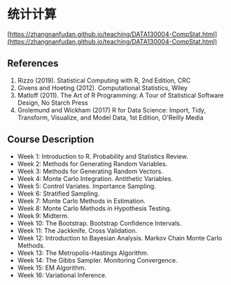 # 统计计算

[https://zhangnanfudan.github.io/teaching/DATA130004-CompStat.html](https://zhangnanfudan.github.io/teaching/DATA130004-CompStat.html)

## References

1. Rizzo (2019). Statistical Computing with R, 2nd Edition, CRC
2. Givens and Hoeting (2012). Computational Statistics, Wiley
3. Matloff (2011). The Art of R Programming: A Tour of Statistical Software Design, No Starch Press
4. Grolemund and Wickham (2017) R for Data Science: Import, Tidy, Transform, Visualize, and Model Data, 1st Edition, O'Reilly Media

## Course Description

* Week 1: Introduction to R. Probability and Statistics Review.
* Week 2: Methods for Generating Random Variables.
* Week 3: Methods for Generating Random Vectors.
* Week 4: Monte Carlo Integration. Antithetic Variables.
* Week 5: Control Variates. Importance Sampling.
* Week 6: Stratified Sampling.
* Week 7: Monte Carlo Methods in Estimation.
* Week 8: Monte Carlo Methods in Hypothesis Testing.
* Week 9: Midterm.
* Week 10: The Bootstrap. Bootstrap Confidence Intervals.
* Week 11: The Jackknife. Cross Validation.
* Week 12: Introduction to Bayesian Analysis. Markov Chain Monte Carlo Methods.
* Week 13: The Metropolis-Hastings Algorithm.
* Week 14: The Gibbs Sampler. Monitoring Convergence.
* Week 15: EM Algorithm.
* Week 16: Variational Inference.
